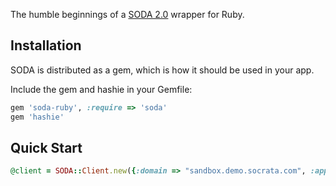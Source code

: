 The humble beginnings of a [SODA 2.0](http://dev.socrata.com) wrapper for Ruby.

Installation
------------

SODA is distributed as a gem, which is how it should be used in your app.

Include the gem and hashie in your Gemfile:

```ruby
gem 'soda-ruby', :require => 'soda'
gem 'hashie'
```

Quick Start
-----------
```ruby
@client = SODA::Client.new({:domain => "sandbox.demo.socrata.com", :app_token => "K6rLY8NBK0Hgm8QQybFmwIUQw" })
```
